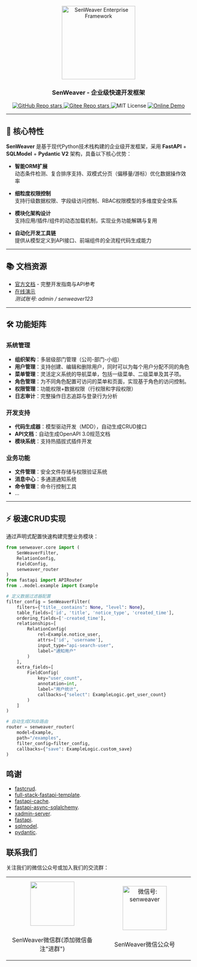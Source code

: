 <p align="center">
  <a href="https://www.senweaver.com" target="_blank">
    <img width="200" src="https://www.senweaver.com/img/senweaver-logo.png" alt="SenWeaver Enterprise Framework">
  </a>
</p>

<h3 align="center">SenWeaver - 企业级快速开发框架</h3>

<p align="center">
 <a href="https://github.com/senweaver/SenWeaver">
    <img alt="GitHub Repo stars" src="https://img.shields.io/github/stars/senweaver/SenWeaver?style=flat-square&logo=github">
  </a>
  <a href="https://gitee.com/senweaver/SenWeaver">
    <img alt="Gitee Repo stars" src="https://gitee.com/senweaver/SenWeaver/badge/star.svg?theme=flat">
  </a>
   <img alt="MIT License" src="https://img.shields.io/badge/license-MIT-blue.svg?style=flat-square">
  <a href="https://demo.senweaver.com/">
    <img alt="Online Demo" src="https://img.shields.io/badge/demo-online-brightgreen?style=flat-square">
  </a>
</p>

---

## 🚀 核心特性

**SenWeaver** 是基于现代Python技术栈构建的企业级开发框架，采用 **FastAPI** + **SQLModel** + **Pydantic V2** 架构，具备以下核心优势：

- **智能ORM扩展**  
  动态条件检测、复合排序支持、双模式分页（偏移量/游标）优化数据操作效率

- **细粒度权限控制**  
  支持行级数据权限、字段级访问控制、RBAC权限模型的多维度安全体系

- **模块化架构设计**  
  支持应用/插件/组件的动态加载机制，实现业务功能解耦与复用

- **自动化开发工具链**  
  提供从模型定义到API接口、前端组件的全流程代码生成能力

---

## 📚 文档资源

- [官方文档](https://www.senweaver.com/) - 完整开发指南与API参考
- [在线演示](https://demo.senweaver.com/)  
  _测试账号: admin / senweaver123_

---

## 🛠️ 功能矩阵

### 系统管理
- **组织架构**：多层级部门管理（公司-部门-小组）
- **用户管理**：支持创建、编辑和删除用户，同时可以为每个用户分配不同的角色
- **菜单管理**：灵活定义系统的导航菜单，包括一级菜单、二级菜单及其子项。
- **角色管理**：为不同角色配置可访问的菜单和页面，实现基于角色的访问控制。
- **权限管理**：功能权限+数据权限（行权限和字段权限）
- **日志审计**：完整操作日志追踪与登录行为分析

### 开发支持
- **代码生成器**：模型驱动开发（MDD），自动生成CRUD接口
- **API文档**：自动生成OpenAPI 3.0规范文档
- **模块系统**：支持热插拔式插件开发

### 业务功能
- **文件管理**：安全文件存储与权限验证系统
- **消息中心**：多通道通知系统
- **命令管理**：命令行控制工具
- ...

---

## ⚡ 极速CRUD实现

通过声明式配置快速构建完整业务模块：

```python
from senweaver.core import (
    SenWeaverFilter,
    RelationConfig,
    FieldConfig,
    senweaver_router
)
from fastapi import APIRouter
from ..model.example import Example

# 定义数据过滤器配置
filter_config = SenWeaverFilter(
    filters={"title__contains": None, "level": None},
    table_fields=['id', 'title', 'notice_type', 'created_time'],
    ordering_fields=['-created_time'],
    relationships=[
        RelationConfig(
            rel=Example.notice_user,
            attrs=['id', 'username'],
            input_type="api-search-user",
            label="通知用户"
        )
    ],
    extra_fields=[
        FieldConfig(
            key="user_count",
            annotation=int,
            label="用户统计",
            callbacks={"select": ExampleLogic.get_user_count}
        )
    ]
)

# 自动生成CRUD路由
router = senweaver_router(
    model=Example,
    path="/examples",
    filter_config=filter_config,
    callbacks={"save": ExampleLogic.custom_save}
)
```

## 鸣谢

- [fastcrud](https://github.com/igorbenav/fastcrud).
- [full-stack-fastapi-template](https://github.com/fastapi/full-stack-fastapi-template).
- [fastapi-cache](https://github.com/long2ice/fastapi-cache).
- [fastapi-async-sqlalchemy](https://github.com/h0rn3t/fastapi-async-sqlalchemy).
- [xadmin-server](https://github.com/nineaiyu/xadmin-server).
- [fastapi](https://github.com/fastapi/fastapi).
- [sqlmodel](https://github.com/fastapi/sqlmodel).
- [pydantic](https://github.com/pydantic/pydantic).

## 联系我们

关注我们的微信公众号或加入我们的交流群：

<table>
  <tbody>
    <tr>
      <td align="center" valign="middle" style="width:50%">
        <img src="https://www.senweaver.com/img/qrcode/wxq.png" class="no-zoom" style="width:120px;margin: 10px">
        <p>SenWeaver微信群(添加微信备注"进群")</p>
      </td>
      <td align="center" valign="middle"  style="width:50%">
        <img src="https://www.senweaver.com/img/qrcode/gzh.jpg" alt="微信号: senweaver" class="no-zoom" style="width:120px;margin: 10px;">
        <p>SenWeaver微信公众号</p>
      </td>
    </tr>
  </tbody>
</table>